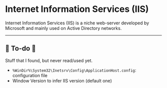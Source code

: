 # Internet Information Services (IIS)

<div class="row row-cols-lg-2"><div>

Internet Information Services (IIS) is a niche web-server developed by Microsoft and mainly used on Active Directory networks.
</div><div>
</div></div>

<hr class="sep-both">

## 👻 To-do 👻

Stuff that I found, but never read/used yet.

<div class="row row-cols-lg-2"><div>

* `%WinDir%\System32\Inetsrv\Config\ApplicationHost.config`: configuration file
* Window Version to infer IIS version (default one)
</div><div>


</div></div>